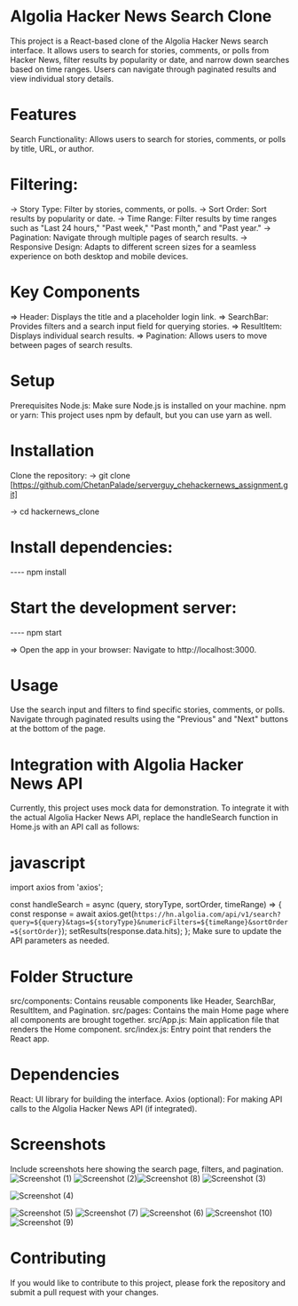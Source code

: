 # Algolia Hacker News Search Clone
This project is a React-based clone of the Algolia Hacker News search interface. It allows users to search for stories, comments, or polls from Hacker News, filter results by popularity or date, and narrow down searches based on time ranges. Users can navigate through paginated results and view individual story details.

# Features
Search Functionality: Allows users to search for stories, comments, or polls by title, URL, or author.
# Filtering:
-> Story Type: Filter by stories, comments, or polls.
-> Sort Order: Sort results by popularity or date.
-> Time Range: Filter results by time ranges such as "Last 24 hours," "Past week," "Past month," and "Past year."
-> Pagination: Navigate through multiple pages of search results.
-> Responsive Design: Adapts to different screen sizes for a seamless experience on both desktop and mobile devices.

# Key Components
=> Header: Displays the title and a placeholder login link.
=> SearchBar: Provides filters and a search input field for querying stories.
=> ResultItem: Displays individual search results.
=> Pagination: Allows users to move between pages of search results.

# Setup

Prerequisites
Node.js: Make sure Node.js is installed on your machine.
npm or yarn: This project uses npm by default, but you can use yarn as well.

# Installation
Clone the repository:
 -> git clone [https://github.com/ChetanPalade/serverguy_chehackernews_assignment.git]

 -> cd hackernews_clone
 
#  Install dependencies:

 ---- npm install

# Start the development server:
 ---- npm start

=> Open the app in your browser: Navigate to http://localhost:3000.

# Usage

Use the search input and filters to find specific stories, comments, or polls.
Navigate through paginated results using the "Previous" and "Next" buttons at the bottom of the page.

# Integration with Algolia Hacker News API
Currently, this project uses mock data for demonstration. To integrate it with the actual Algolia Hacker News API, replace the handleSearch function in Home.js with an API call as follows:

# javascript

import axios from 'axios';

const handleSearch = async (query, storyType, sortOrder, timeRange) => {
  const response = await axios.get(`https://hn.algolia.com/api/v1/search?query=${query}&tags=${storyType}&numericFilters=${timeRange}&sortOrder=${sortOrder}`);
  setResults(response.data.hits);
};
Make sure to update the API parameters as needed.

# Folder Structure
src/components: Contains reusable components like Header, SearchBar, ResultItem, and Pagination.
src/pages: Contains the main Home page where all components are brought together.
src/App.js: Main application file that renders the Home component.
src/index.js: Entry point that renders the React app.

# Dependencies
React: UI library for building the interface.
Axios (optional): For making API calls to the Algolia Hacker News API (if integrated).

# Screenshots
Include screenshots here showing the search page, filters, and pagination.
![Screenshot (1)](https://github.com/user-attachments/assets/9c9544e5-1c5e-408f-84ca-23279edbe1a0)
![Screenshot (2)](https://github.com/user-attachments/assets/4053e19b-3d32-43ed-9365-534210e1b399)![Screenshot (8)](https://github.com/user-attachments/assets/86d37a77-0721-43aa-9331-d909e0805c75)
![Screenshot (3)](https://github.com/user-attachments/assets/e0e5dfb1-efe6-4c56-9170-137165de7a0b)

![Screenshot (4)](https://github.com/user-attachments/assets/0481fbf0-27c2-473c-a3cc-f1d084530b06)

![Screenshot (5)](https://github.com/user-attachments/assets/884b3836-73a2-4798-93f9-7362dafeccd4)
![Screenshot (7)](https://github.com/user-attachments/assets/6da6748a-059c-4a98-b95a-509a7c82d6e3)
![Screenshot (6)](https://github.com/user-attachments/assets/82cc07e5-3804-4e5a-bd24-a8b90cd40675)
![Screenshot (10)](https://github.com/user-attachments/assets/a451c4bf-1428-4fd3-80df-42c0edea9c0e)
![Screenshot (9)](https://github.com/user-attachments/assets/0a3bbc10-bfe3-483c-9005-b3790d121982)

# Contributing
If you would like to contribute to this project, please fork the repository and submit a pull request with your changes.
